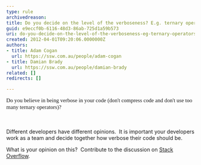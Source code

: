 ```yaml
---
type: rule
archivedreason: 
title: Do you decide on the level of the verboseness? E.g. ternary operators
guid: e9eccf0b-6116-48d3-86ab-725d1a59b573
uri: do-you-decide-on-the-level-of-the-verboseness-eg-ternary-operators
created: 2012-04-01T09:20:06.0000000Z
authors:
- title: Adam Cogan
  url: https://ssw.com.au/people/adam-cogan
- title: Damian Brady
  url: https://ssw.com.au/people/damian-brady
related: []
redirects: []

---
```



<div><span style="font-family&#58;'calibri','sans-serif';font-size&#58;11pt;">Do you believe in being verbose in your code (don't compress code&#160;and don't use too many ternary operators)?</span>&#160;</div>
<br><excerpt class='endintro'></excerpt><br>
<p>​Different developers have different opinions.&#160; It is important your developers work as a team and decide together how verbose their code should be.</p>
<p>What is your opinion on this?&#160; Contribute to the discussion on <a href="http&#58;//stackoverflow.com/questions/2765360/ternary-operators-in-c-sharp">Stack Overflow</a>.</p>


